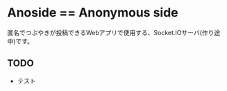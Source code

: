 Anoside == Anonymous side
=============================

匿名でつぶやきが投稿できるWebアプリで使用する、Socket.IOサーバ(作り途中)です。

TODO
-------

- テスト
